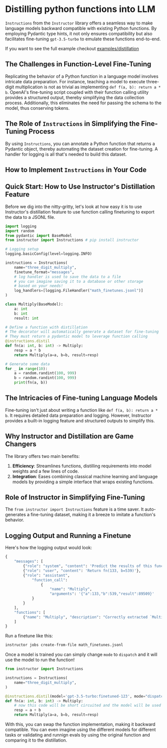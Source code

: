 # Distilling python functions into LLM

`Instructions` from the `Instructor` library offers a seamless way to make language models backward compatible with existing Python functions. By employing Pydantic type hints, it not only ensures compatibility but also facilitates fine-tuning `gpt-3.5-turbo` to emulate these functions end-to-end.

If you want to see the full example checkout [examples/distillation](https://github.com/jxnl/instructor/tree/main/examples/distilations)


## The Challenges in Function-Level Fine-Tuning

Replicating the behavior of a Python function in a language model involves intricate data preparation. For instance, teaching a model to execute three-digit multiplication is not as trivial as implementing `def f(a, b): return a * b`. OpenAI's fine-tuning script coupled with their function calling utility provides a structured output, thereby simplifying the data collection process. Additionally, this eliminates the need for passing the schema to the model, thus conserving tokens.

## The Role of `Instructions` in Simplifying the Fine-Tuning Process

By using `Instructions`, you can annotate a Python function that returns a Pydantic object, thereby automating the dataset creation for fine-tuning. A handler for logging is all that's needed to build this dataset.

## How to Implement `Instructions` in Your Code
## Quick Start: How to Use Instructor's Distillation Feature

Before we dig into the nitty-gritty, let's look at how easy it is to use Instructor's distillation feature to use function calling finetuning to export the data to a JSONL file.

```python
import logging
import random
from pydantic import BaseModel
from instructor import Instructions # pip install instructor

# Logging setup
logging.basicConfig(level=logging.INFO)

instructions = Instructions(
    name="three_digit_multiply",
    finetune_format="messages",
    # log handler is used to save the data to a file
    # you can imagine saving it to a database or other storage
    # based on your needs! 
    log_handlers=[logging.FileHandler("math_finetunes.jsonl")]
)

class Multiply(BaseModel):
    a: int
    b: int
    result: int

# Define a function with distillation
# The decorator will automatically generate a dataset for fine-tuning
# They must return a pydantic model to leverage function calling
@instructions.distil
def fn(a: int, b: int) -> Multiply:
    resp = a * b
    return Multiply(a=a, b=b, result=resp)

# Generate some data
for _ in range(10):
    a = random.randint(100, 999)
    b = random.randint(100, 999)
    print(fn(a, b))
```

## The Intricacies of Fine-tuning Language Models

Fine-tuning isn't just about writing a function like `def f(a, b): return a * b`. It requires detailed data preparation and logging. However, Instructor provides a built-in logging feature and structured outputs to simplify this.

## Why Instructor and Distillation are Game Changers

The library offers two main benefits:

1. **Efficiency**: Streamlines functions, distilling requirements into model weights and a few lines of code.
2. **Integration**: Eases combining classical machine learning and language models by providing a simple interface that wraps existing functions.

## Role of Instructor in Simplifying Fine-Tuning

The `from instructor import Instructions` feature is a time saver. It auto-generates a fine-tuning dataset, making it a breeze to imitate a function's behavior.

## Logging Output and Running a Finetune
Here's how the logging output would look:

```python
{
    "messages": [
        {"role": "system", "content": 'Predict the results of this function: ...'},
        {"role": "user", "content": 'Return fn(133, b=539)'},
        {"role": "assistant", 
            "function_call": 
                {
                    "name": "Multiply", 
                    "arguments": '{"a":133,"b":539,"result":89509}'
            }
        }
    ],
    "functions": [
        {"name": "Multiply", "description": "Correctly extracted `Multiply`..."}
    ]
}
```

Run a finetune like this:

```bash
instructor jobs create-from-file math_finetunes.jsonl
```

Once a model is trained you can simply change `mode` to `dispatch` and it will use the model to run the function!

```python
from instructor import Instructions

instructions = Instructions(
    name="three_digit_multiply",
)

@instructions.distil(model='gpt-3.5-turbo:finetuned-123', mode="dispatch")
def fn(a: int, b: int) -> Multiply:
    # now this code will be short circuited and the model will be used instead.
    resp = a + b
    return Multiply(a=a, b=b, result=resp)
```

With this, you can swap the function implementation, making it backward compatible. You can even imagine using the different models for different tasks or validating and runnign evals by using the original function and comparing it to the distillation.